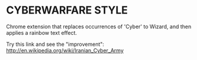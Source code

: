 CYBERWARFARE STYLE
=============

Chrome extension that replaces occurrences of 'Cyber' to Wizard, and then applies a rainbow text effect.

Try this link and see the "improvement": http://en.wikipedia.org/wiki/Iranian_Cyber_Army
